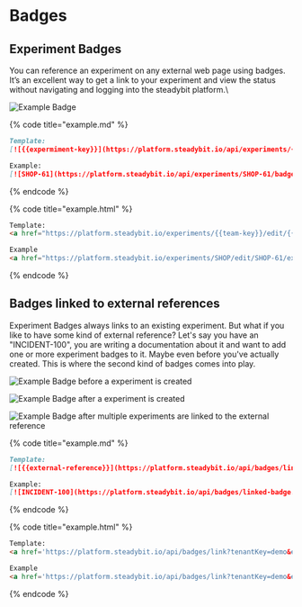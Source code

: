 # Badges

## Experiment Badges

You can reference an experiment on any external web page using badges. It’s an excellent way to get a link to your experiment and view the status without navigating and logging into the steadybit platform.\


![Example Badge](https://platform.steadybit.io/api/experiments/SHOP-61/badge.svg?tenantKey=demo)

{% code title="example.md" %}
```markdown
Template:
[![{{expermiment-key}}](https://platform.steadybit.io/api/experiments/{{experiment-key}}/badge.svg?tenantKey={{tenant-key}})](https://platform.steadybit.io/experiments/{{team-key}}/edit/{{experiment-key}}/executions/?tenant={{tenant-key}}~)

Example:
[![SHOP-61](https://platform.steadybit.io/api/experiments/SHOP-61/badge.svg?tenantKey=demo)](https://platform.steadybit.io/experiments/SHOP/edit/SHOP-61/executions/?tenant=demo~)

```
{% endcode %}

{% code title="example.html" %}
```html
Template: 
<a href="https://platform.steadybit.io/experiments/{{team-key}}/edit/{{experiment-key}}/executions/?tenant={{tenant-key}}~" rel="nofollow"><img alt="{{experiment-key}}" src="https://platform.steadybit.io/api/experiments/{{experiment-key}}/badge.svg?tenantKey={{tenant-key}}" style="max-width: 100%;"></a>

Example
<a href="https://platform.steadybit.io/experiments/SHOP/edit/SHOP-61/executions/?tenant=demo~" rel="nofollow"><img alt="SHOP-61" src="https://platform.steadybit.io/api/experiments/SHOP-61/badge.svg?tenantKey=demo" style="max-width: 100%;"></a>

```
{% endcode %}


## Badges linked to external references

Experiment Badges always links to an existing experiment. But what if you like to have some kind of external reference? Let's say you have an "INCIDENT-100",
you are writing a documentation about it and want to add one or more experiment badges to it. Maybe even before you've actually created. This is where the
second kind of badges comes into play.

![Example Badge before a experiment is created](https://platform-k8s.dev.steadybit.io/api/badges/linked-badge.svg?tenantKey=demo&externalReference=INCIDENT-100&createCaption=Create%20experiment%20for%20incident%20100)

![Example Badge after a experiment is created](https://platform-k8s.dev.steadybit.io/api/badges/linked-badge.svg?tenantKey=demo&externalReference=BADGE-TEST-2&createCaption=Create%20experiment%20for%20incident%20100)

![Example Badge after multiple experiments are linked to the external reference](https://platform-k8s.dev.steadybit.io/api/badges/linked-badge.svg?tenantKey=demo&externalReference=BADGE-TEST-3&createCaption=Create%20experiment%20for%20incident%20100)

{% code title="example.md" %}
```markdown
Template:
[![{{external-reference}}](https://platform.steadybit.io/api/badges/linked-badge.svg?tenantKey=demo&externalReference={{external-reference}})](https://platform.steadybit.io/api/badges/link?tenantKey=demo&externalReference={{external-reference}})

Example:
[![INCIDENT-100](https://platform.steadybit.io/api/badges/linked-badge.svg?tenantKey=demo&externalReference=INCIDENT-100&createCaption=Create%20experiment%20for%20incident%20100)](https://platform.steadybit.io/api/badges/link?tenantKey=demo&externalReference=INCIDENT-100)

```
{% endcode %}

{% code title="example.html" %}
```html
Template: 
<a href='https://platform.steadybit.io/api/badges/link?tenantKey=demo&externalReference={{external-reference}}' target='_blank'><img alt="{{external-reference}}" src='https://platform.steadybit.io/api/badges/linked-badge.svg?tenantKey=demo&externalReference={{external-reference}}'></a>

Example
<a href='https://platform.steadybit.io/api/badges/link?tenantKey=demo&externalReference=INCIDENT-100' target='_blank'><img alt="INCIDENT-100" src='https://platform.steadybit.io/api/badges/linked-badge.svg?tenantKey=demo&externalReference=INCIDENT-100&createCaption=Create%20experiment%20for%20incident%20100'></a>

```
{% endcode %}